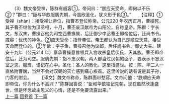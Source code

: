 　　（3）魏文帝受禅，陈群有戚客①。帝问曰：“朕应天受命，卿何以不乐②？”群曰：“臣与华歆服膺先朝，今虽欣圣化，犹义形于色③。”
　　【注释】①受禅（shàn）：接受禅让帝位，指曹丕登位称帝。公元220 年农历正月，曹操死，其子曹丕继位为汉丞相，十月，曹丕废汉献帝为山阳公，自称皇帝。陈群：字长文，东汉末，曹操召他为司空西曹掾属，后迁御少中丞曹丕即帝位后，迁尚书令。戚容：忧伤的神色。②应天受命：指登帝位。帝王都认为自己是顺应天意、接受天命而登位的。③华歆：字子鱼，曹操召他为议郎，后任尚书令、御史大夫。建安十九年（公元214 年）禀承曹操意旨领兵入宫收杀皇后伏氏，灭其族。曹丕即帝位后，迁为司空。服膺先朝：指不忘汉朝。两人都当过汉朝的臣子，要表示不忘汉室之恩。服膺，谨记在心中。圣化：圣人的教化，这里指盛世。按：陈、华二人一直依附曹魏，当然不会对汉朝的灭亡感到痛心疾首。这里听说的话有说是其子孙，门客的附会。
　　【译文】魏文帝称帝，陈群面带愁容。文帝问他：“朕顺应天命即帝位，你为什么不高兴？”陈群回答说：“臣和华歆铭记先朝，现在虽然欣逢盛世，但是怀念故主恩义的心情，还是不免要流露出来。”
<br>[上一篇](05_02) [回卷首](05_00) [下一篇](05_04)

